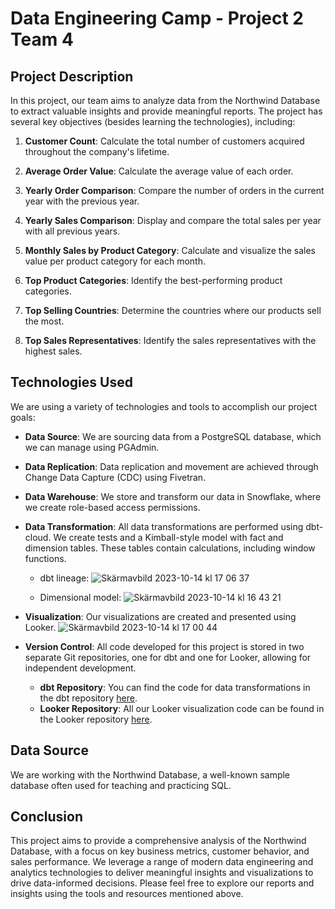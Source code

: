 # Data Engineering Camp - Project 2 Team 4

## Project Description

In this project, our team aims to analyze data from the Northwind Database to extract valuable insights and provide meaningful reports. The project has several key objectives (besides learning the technologies), including:

1. **Customer Count**: Calculate the total number of customers acquired throughout the company's lifetime.

2. **Average Order Value**: Calculate the average value of each order.

3. **Yearly Order Comparison**: Compare the number of orders in the current year with the previous year.

4. **Yearly Sales Comparison**: Display and compare the total sales per year with all previous years.

5. **Monthly Sales by Product Category**: Calculate and visualize the sales value per product category for each month.

6. **Top Product Categories**: Identify the best-performing product categories.

7. **Top Selling Countries**: Determine the countries where our products sell the most.

8. **Top Sales Representatives**: Identify the sales representatives with the highest sales.

## Technologies Used

We are using a variety of technologies and tools to accomplish our project goals:

- **Data Source**: We are sourcing data from a PostgreSQL database, which we can manage using PGAdmin.

- **Data Replication**: Data replication and movement are achieved through Change Data Capture (CDC) using Fivetran.

- **Data Warehouse**: We store and transform our data in Snowflake, where we create role-based access permissions.

- **Data Transformation**: All data transformations are performed using dbt-cloud. We create tests and a Kimball-style model with fact and dimension tables. These tables contain calculations, including window functions.
  - dbt lineage:
  ![Skärmavbild 2023-10-14 kl  17 06 37](https://github.com/cristianivanoff/dec_proj2_team4_dbt/assets/72450060/a5a56797-ccc8-4945-8ffa-f53a1bcc909c)

  - Dimensional model:
  ![Skärmavbild 2023-10-14 kl  16 43 21](https://github.com/cristianivanoff/dec_proj2_team4_dbt/assets/72450060/f838368d-fda2-4836-bc3e-3b8da003e2ad)


- **Visualization**: Our visualizations are created and presented using Looker.
![Skärmavbild 2023-10-14 kl  17 00 44](https://github.com/cristianivanoff/dec_proj2_team4_dbt/assets/72450060/0e35a316-d408-40bf-b317-8261652b5c29)

- **Version Control**: All code developed for this project is stored in two separate Git repositories, one for dbt and one for Looker, allowing for independent development.
  - **dbt Repository**: You can find the code for data transformations in the dbt repository [here](https://github.com/cristianivanoff/dec_proj2_team4_dbt).
  - **Looker Repository**: All our Looker visualization code can be found in the Looker repository [here](https://github.com/cristianivanoff/dec_proj2_team4_looker).


## Data Source

We are working with the Northwind Database, a well-known sample database often used for teaching and practicing SQL.

## Conclusion

This project aims to provide a comprehensive analysis of the Northwind Database, with a focus on key business metrics, customer behavior, and sales performance. We leverage a range of modern data engineering and analytics technologies to deliver meaningful insights and visualizations to drive data-informed decisions. Please feel free to explore our reports and insights using the tools and resources mentioned above.



